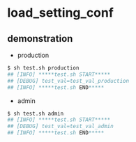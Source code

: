 # load_setting_conf

## demonstration

* production

```bash
$ sh test.sh production
## [INFO] *****test.sh START*****
## [DEBUG] test_val=test_val_production
## [INFO] *****test.sh END*****
```

* admin

```bash
$ sh test.sh admin
## [INFO] *****test.sh START*****
## [DEBUG] test_val=test_val_admin
## [INFO] *****test.sh END*****
```
